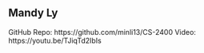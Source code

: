<h2>Mandy Ly</h2>
GitHub Repo: https://github.com/minli13/CS-2400
Video: https://youtu.be/TJiqTd2IbIs
